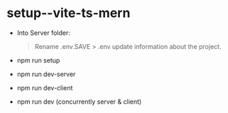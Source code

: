 # setup--vite-ts-mern

- Into Server folder:
  > Rename .env.SAVE > .env
  > update information about the project.

- npm run setup

- npm run dev-server
- npm run dev-client
- npm run dev (concurrently server & client)
